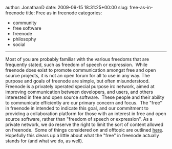 author: JonathanD
date: 2009-09-15 18:31:25+00:00
slug: free-as-in-freenode
title: Free as in freenode
categories:
- community
- free software
- freenode
- philosophy
- social
---

Most of you are probably familiar with the various freedoms that are frequently stated, such as freedom of speech or expression.  While freenode does exist to promote communication amongst free and open source projects, it is not an open forum for all to use in any way.
The purpose and goals of freenode are simple, but often misunderstood.  Freenode is a privately operated special purpose irc network, aimed at improving communication between developers, and users, and others interested in free and open source software.  These people and their ability to communicate efficiently are our primary concern and focus.  The "free" in freenode in intended to indicate this goal, and our commitment to providing a collaboration platform for those with an interest in free and open source software, rather than "freedom of speech or expression".
As a private network, we do reserve the right to limit the sort of content allowed on freenode.  Some of things considered on and offtopic are outlined [here](http://freenode.net/policy.shtml#ontopic).
Hopefully this clears up a little about what the "free" in freenode actually stands for (and what we do, as well).
